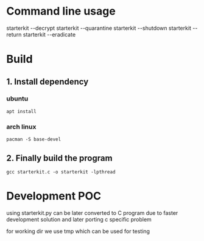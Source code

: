 # Command line usage
starterkit --decrypt
starterkit --quarantine
starterkit --shutdown
starterkit --return
starterkit --eradicate

# Build

## 1. Install dependency
### ubuntu
```
apt install 
```

### arch linux
```
pacman -S base-devel
```

## 2. Finally build the program
```
gcc starterkit.c -o starterkit -lpthread
```

# Development POC
using starterkit.py can be later converted to C program
due to faster development solution and later porting c
specific problem

for working dir we use tmp which can be used for testing
